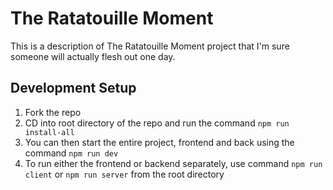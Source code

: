 # The Ratatouille Moment
This is a description of The Ratatouille Moment project that I'm sure someone will actually flesh out one day.

## Development Setup
1. Fork the repo
2. CD into root directory of the repo and run the command ```npm run install-all```
3. You can then start the entire project, frontend and back using the command ```npm run dev```
4. To run either the frontend or backend separately, use command ```npm run client``` or ```npm run server``` from the root directory
